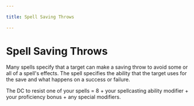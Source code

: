 --- 
title: Spell Saving Throws 
---
# Spell Saving Throws

Many spells specify that a target can make a saving throw to avoid some or all of a spell's effects. The spell specifies the ability that the target uses for the save and what happens on a success or failure.

The DC to resist one of your spells = 8 + your spellcasting ability modifier +  your proficiency bonus + any special modifiers.

